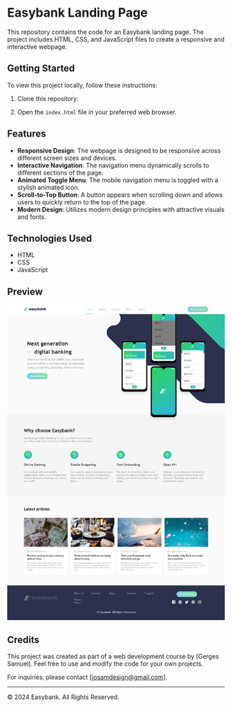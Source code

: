 # Easybank Landing Page

This repository contains the code for an Easybank landing page. The project includes HTML, CSS, and JavaScript files to create a responsive and interactive webpage.

## Getting Started

To view this project locally, follow these instructions:

1. Clone this repository:

2. Open the `index.html` file in your preferred web browser.

## Features

- **Responsive Design**: The webpage is designed to be responsive across different screen sizes and devices.
- **Interactive Navigation**: The navigation menu dynamically scrolls to different sections of the page.
- **Animated Toggle Menu**: The mobile navigation menu is toggled with a stylish animated icon.
- **Scroll-to-Top Button**: A button appears when scrolling down and allows users to quickly return to the top of the page.
- **Modern Design**: Utilizes modern design principles with attractive visuals and fonts.

## Technologies Used

- HTML
- CSS
- JavaScript

## Preview

![Easybank Landing Page](./images/preview.png)

## Credits

This project was created as part of a web development course by [Gerges Samuel]. Feel free to use and modify the code for your own projects.

For inquiries, please contact [josamdesign@gmail.com].

---

© 2024 Easybank. All Rights Reserved.
